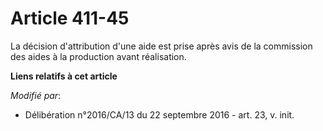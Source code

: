 # Article 411-45

La décision d'attribution d'une aide est prise après avis de la commission des aides à la production avant réalisation.

**Liens relatifs à cet article**

_Modifié par_:

  - Délibération n°2016/CA/13 du 22 septembre 2016 - art. 23, v. init.
